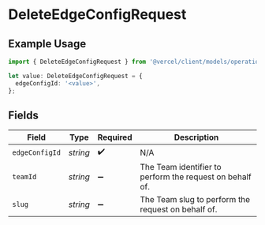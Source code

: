 # DeleteEdgeConfigRequest

## Example Usage

```typescript
import { DeleteEdgeConfigRequest } from '@vercel/client/models/operations';

let value: DeleteEdgeConfigRequest = {
  edgeConfigId: '<value>',
};
```

## Fields

| Field          | Type     | Required           | Description                                              |
| -------------- | -------- | ------------------ | -------------------------------------------------------- |
| `edgeConfigId` | _string_ | :heavy_check_mark: | N/A                                                      |
| `teamId`       | _string_ | :heavy_minus_sign: | The Team identifier to perform the request on behalf of. |
| `slug`         | _string_ | :heavy_minus_sign: | The Team slug to perform the request on behalf of.       |
